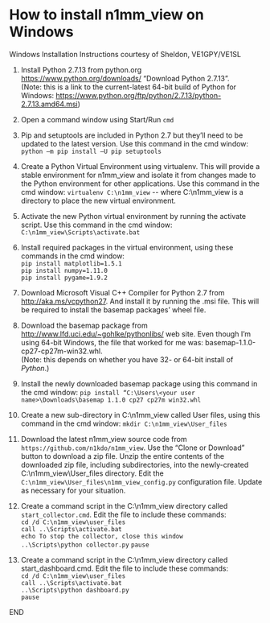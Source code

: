 # How to install n1mm_view on Windows

Windows Installation Instructions courtesy of Sheldon, VE1GPY/VE1SL

1. Install Python 2.7.13 from python.org https://www.python.org/downloads/ “Download Python 2.7.13”.  
(Note: this is a link to the current-latest 64-bit build of Python for Windows: https://www.python.org/ftp/python/2.7.13/python-2.7.13.amd64.msi)

1. Open a command window using Start/Run `cmd`

1. Pip and setuptools are included in Python 2.7 but they’ll need to be updated to the latest version.  Use this command in the cmd window:
`python –m pip install –U pip setuptools`

1. Create a Python Virtual Environment using virtualenv.
This will provide a stable environment for n1mm_view and isolate it from changes made to the Python environment for other applications. Use this command in the cmd window:
`virtualenv C:\n1mm_view` -- where C:\n1mm_view is a directory to place the new virtual environment.

1. Activate the new Python virtual environment by running the activate script. Use this command in the cmd window:
`C:\n1mm_view\Scripts\activate.bat`

1. Install required packages in the virtual environment, using these commands in the cmd window:    
`pip install matplotlib=1.5.1`  
`pip install numpy=1.11.0`  
`pip install pygame=1.9.2`

1. Download Microsoft Visual C++ Compiler for Python 2.7 from http://aka.ms/vcpython27. And install it by running the .msi file.  This will be required to install the basemap packages’ wheel file.

1. Download the basemap package from http://www.lfd.uci.edu/~gohlke/pythonlibs/ web site.  Even though I’m using 64-bit Windows, the file that worked for me was: basemap-1.1.0-cp27-cp27m-win32.whl.  
(Note: this depends on whether you have 32- or 64-bit install of _Python_.)

1. Install the newly downloaded basemap package using this command in the cmd window: `pip install “C:\Users\<your user name>\Downloads\basemap 1.1.0 cp27 cp27m win32.whl`

1. Create a new sub-directory in C:\n1mm_view called User files, using this command in the cmd window: `mkdir C:\n1mm_view\User_files`

1. Download the latest n1mm_view source code from `https://github.com/n1kdo/n1mm_view`.  Use the “Clone or Download” button to download a zip file.  Unzip the entire contents of the downloaded zip file, including subdirectories, into the newly-created C:\n1mm_view\User_files directory.
Edit the `C:\n1mm_view\User_files\n1mm_view_config.py` configuration file.  Update as necessary for your situation.

1. Create a command script in the C:\n1mm_view directory called `start_collector.cmd`.  Edit the file to include these commands:  
`cd /d C:\n1mm_view\user_files`  
`call ..\Scripts\activate.bat`  
`echo To stop the collector, close this window`  
`..\Scripts\python collector.py`
`pause`
 
1. Create a command script in the C:\n1mm_view directory called start_dashboard.cmd.  Edit the file to include these commands:  
`cd /d C:\n1mm_view\user_files`  
`call ..\Scripts\activate.bat`  
`..\Scripts\python dashboard.py`  
`pause`

END
 
